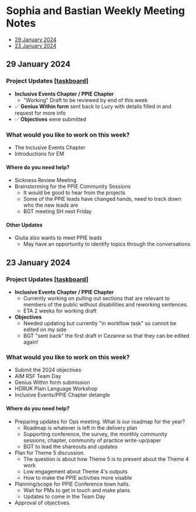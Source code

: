 # Sophia and Bastian Weekly Meeting Notes 

* [29 January 2024](#29-January-2024)
* [23 January 2024](#23-January-2024)

## 29 January 2024

### Project Updates [[taskboard]](https://github.com/orgs/aim-rsf/projects/15/views/2)
* **Inclusive Events Chapter / PPIE Chapter**
  * "Working" Draft to be reviewed by end of this week
* ✅ **Genius Within form** sent back to Lucy with details filled in and request for more info
* ✅ **Objectives** were submitted

### What would you like to work on this week?
* The Inclusive Events Chapter
* Introductions for EM

#### Where do you need help?
* Sickness Review Meeting
* Brainstorming for the PPIE Community Sessions
  * It would be good to hear from the projects
  * Some of the PPIE leads have changed hands, need to track down who the new leads are
  * BGT meeting SH next Friday

#### Other Updates
* Giulia also wants to meet PPIE leads
  * May have an opportunity to identify topics through the conversations 


## 23 January 2024

### Project Updates [[taskboard]](https://github.com/orgs/aim-rsf/projects/15/views/2)
* **Inclusive Events Chapter / PPIE Chapter**
  * Currently working on pulling out sections that are relevant to members of the public without disabilities and reworking sentences.
  * ETA 2 weeks for working draft
* **Objectives**
  * Needed updating but currently "in workflow task" so cannot be edited on my side 
  * BGT "sent back" the first draft in Cezanne so that they can be edited again!

### What would you like to work on this week?
* Submit the 2024 objectives 
* AIM RSF Team Day
* Genius Within form submission 
* HDRUK Plain Language Workshop
* Inclusive Events/PPIE Chapter detangle

#### Where do you need help?
* Preparing updates for Ops meeting. What is our roadmap for the year?
  * Roadmap is whatever is left in the delivery plan
  * Supporting conference, the survey, the monthly community sessions, chapter, community of practice write-up/paper
  * BGT to lead the shareouts and updates
* Plan for Theme 5 discussion.
  * The question is about how Theme 5 is to present about the Theme 4 work
  * Low engagement about Theme 4's outputs
  * How to make the PPIE activities more visable
* Planning/scope for PPIE Conference town halls.
  * Wait for PMs to get in touch and make plans.
  * Updates to come in the Team Day
* Approval of objectives.
